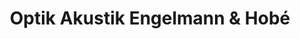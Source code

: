 ---
title: "Optik Akustik Engelmann & Hobé"
url: /duesseldorf/optik-akustik-engelmann-und-hobe/
shop: Optiker
---